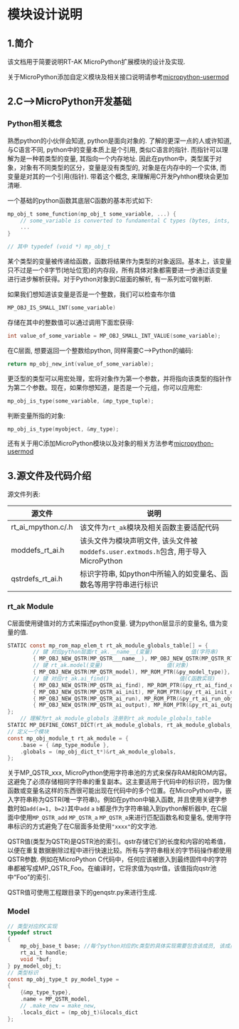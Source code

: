 # 模块设计说明

## 1.简介

该文档用于简要说明RT-AK MicroPython扩展模块的设计及实现.

关于MicroPython添加自定义模块及相关接口说明请参考[micropython-usermod](https://micropython-usermod.readthedocs.io/en/latest/usermods_01.html)

## 2.C-->MicroPython开发基础

### Python相关概念

熟悉python的小伙伴会知道, python是面向对象的. 了解的更深一点的人或许知道, 与C语言不同, python中的变量本质上是个引用, 类似C语言的指针. 而指针可以理解为是一种若类型的变量, 其指向一个内存地址. 因此在python中，类型属于对象，对象有不同类型的区分，变量是没有类型的, 对象是在内存中的一个实体, 而变量是对其的一个引用(指针). 带着这个概念, 来理解用C开发Pyhthon模块会更加清晰.

一个基础的python函数其底层C函数的基本形式如下:

```c
mp_obj_t some_function(mp_obj_t some_variable, ...) {
    // some_variable is converted to fundamental C types (bytes, ints, floats, pointers, structures, etc.)
    ...
}

// 其中 typedef (void *) mp_obj_t 
```

某个类型的变量被传递给函数，函数将结果作为类型的对象返回。基本上，该变量只不过是一个8字节(地址位宽)的内存段，所有具体对象都需要进一步通过该变量进行进步解析获得。对于Python对象到C层面的解析, 有一系列宏可做判断.

如果我们想知道该变量是否是一个整数，我们可以检查布尔值

```c
MP_OBJ_IS_SMALL_INT(some_variable)
```

存储在其中的整数值可以通过调用下面宏获得:

```c
int value_of_some_variable = MP_OBJ_SMALL_INT_VALUE(some_variable);
```

在C层面, 想要返回一个整数给python, 同样需要C-->Python的编码:

```c
return mp_obj_new_int(value_of_some_variable);
```

更泛型的类型可以用宏处理，宏将对象作为第一个参数，并将指向该类型的指针作为第二个参数。现在，如果你想知道，是否是一个元组，你可以应用宏:

```c
mp_obj_is_type(some_variable, &mp_type_tuple);
```

判断变量所指的对象:

```c
mp_obj_is_type(myobject, &my_type);
```

还有关于用C添加MicroPython模块以及对象的相关方法参考[micropython-usermod](https://micropython-usermod.readthedocs.io/en/latest/usermods_01.html)

## 3.源文件及代码介绍

源文件列表:

| 源文件 | 说明 |
| ------ | ---- |
| rt_ai_mpython.c/.h | 该文件为`rt_ak`模块及相关函数主要适配代码 |
| moddefs_rt_ai.h | 该头文件为模块声明文件, 该头文件被`moddefs.user.extmods.h`包含, 用于导入MicroPython |
| qstrdefs_rt_ai.h | 标识字符串, 如python中所输入的如变量名、函数名等用字符串进行标识 |

### rt_ak Module

C层面使用键值对的方式来描述python变量. 键为python层显示的变量名, 值为变量的值. 

```c
STATIC const mp_rom_map_elem_t rt_ak_module_globals_table[] = {
        // 键 对应python层面rt_ak.__name__(变量)            值(字符串)
        { MP_OBJ_NEW_QSTR(MP_QSTR___name__), MP_OBJ_NEW_QSTR(MP_QSTR_RT_AK) },
        // 键 rt_ak.model(变量)                    值(对象)
        { MP_OBJ_NEW_QSTR(MP_QSTR_model), MP_ROM_PTR(&py_model_type)},
        // 键 对应rt_ak.ai_find()                      值(C函数实现)
        { MP_OBJ_NEW_QSTR(MP_QSTR_ai_find), MP_ROM_PTR(&py_rt_ai_find_obj) },
        { MP_OBJ_NEW_QSTR(MP_QSTR_ai_init), MP_ROM_PTR(&py_rt_ai_init_obj) },
        { MP_OBJ_NEW_QSTR(MP_QSTR_ai_run), MP_ROM_PTR(&py_rt_ai_run_obj) },
        { MP_OBJ_NEW_QSTR(MP_QSTR_ai_output), MP_ROM_PTR(&py_rt_ai_output_obj) },
};
    // 理解为rt_ak_module_globals 注册到rt_ak_module_globals_table
STATIC MP_DEFINE_CONST_DICT(rt_ak_module_globals, rt_ak_module_globals_table);
// 定义一个模块
const mp_obj_module_t rt_ak_module = {
    .base = { &mp_type_module },
    .globals = (mp_obj_dict_t*)&rt_ak_module_globals,
};
```

关于MP_QSTR_xxx,  MicroPython使用字符串池的方式来保存RAM和ROM内容。这避免了必须存储相同字符串的重复副本。这主要适用于代码中的标识符，因为像函数或变量名这样的东西很可能出现在代码中的多个位置。在MicroPython中，嵌入字符串称为QSTR(唯一字符串)。例如在python中输入函数, 并且使用关键字参数时如`add(a=1, b=2)`其中`add` `a` `b`都是作为字符串输入到python解析器中, 在C层面中使用`MP_QSTR_add` `MP_QSTR_a` `MP_QSTR_a`来进行匹配函数名和变量名, 使用字符串标识的方式避免了在C层面多处使用`"xxxx"`的文字池.

QSTR值(类型为QSTR)是QSTR池的索引。qstr存储它们的长度和内容的哈希值，以便在重复数据删除过程中进行快速比较。所有与字符串相关的字节码操作都使用QSTR参数. 例如在MicroPython C代码中，任何应该被嵌入到最终固件中的字符串都被写成MP_QSTR_Foo。在编译时，它将求值为qstr值，该值指向qstr池中“Foo”的索引.

QSTR值可使用工程跟目录下的genqstr.py来进行生成.

### Model

```c
// 类型对应的C实现
typedef struct
{
    mp_obj_base_t base; //每个python对应的c类型的具体实现需要包含该成员, 该成员指向const mp_obj_type_t py_model_type;
    rt_ai_t handle;
    void *buf;
} py_model_obj_t;
// 类型标识
const mp_obj_type_t py_model_type =
{
    {&mp_type_type},
    .name = MP_QSTR_model,
    // .make_new = make_new,
    .locals_dict = (mp_obj_t)&locals_dict
};
```
